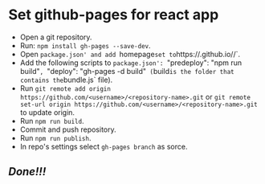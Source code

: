 # Set github-pages for react app

- Open a git repository.
- Run: `npm install gh-pages --save-dev`.
- Open `package.json' and add `homepage` set to `https://<username>.github.io/<repository-name>/`.
- Add the following scripts to `package.json': `"predeploy": "npm run build"`, `"deploy": "gh-pages -d build"` (`build` is the folder that contains the `bundle.js` file).
- Run `git remote add origin https://github.com/<username>/<repository-name>.git` or `git remote set-url origin https://github.com/<username>/<repository-name>.git` to update origin.
- Run `npm run build`.
- Commit and push repository.
- Run `npm run publish`.
- In repo's settings select `gh-pages branch` as sorce.

## *Done!!!*